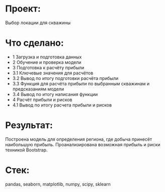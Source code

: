 # Проект:
Выбор локации для скважины


# Что сделано:
- 1  Загрузка и подготовка данных
- 2  Обучение и проверка модели
- 3  Подготовка к расчёту прибыли
- 3.1  Ключевые значения для расчётов
- 3.2  Вывод по итогу подготовки расчёта прибыли
- 3.3  Функция для расчёта прибыли по выбранным скважинам и предсказаниям модели
- 3.4  Вывод по итогу написания функции
- 4  Расчёт прибыли и рисков
- 4.1  Вывод по итогу расчета прибыли и рисков


# Результат:
Построена модель для определения региона, где добыча принесёт наибольшую прибыль. Проанализирована возможная прибыль и риски техникой Bootstrap.


# Стек:
pandas, seaborn, matplotlib, numpy, scipy, sklearn
